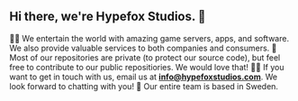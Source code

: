 ## Hi there, we're Hypefox Studios. 👋

🙋‍♀️ We entertain the world with amazing game servers, apps, and software. We also provide valuable services to both companies and consumers.
🌈 Most of our repositories are private (to protect our source code), but feel free to contribute to our public repositiories. We would love that!
👩‍💻 If you want to get in touch with us, email us at **info@hypefoxstudios.com**. We look forward to chatting with you!
🍿 Our entire team is based in Sweden.
